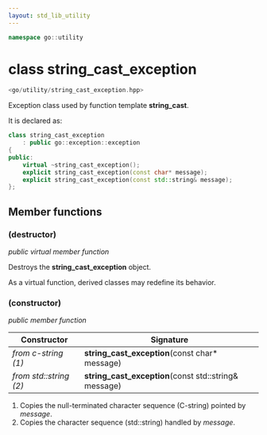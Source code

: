 ```yaml
---
layout: std_lib_utility
---
```


```c++
namespace go::utility
```

# class string_cast_exception

```c++
<go/utility/string_cast_exception.hpp>
```

Exception class used by function template **string_cast**.

It is declared as:

```c++
class string_cast_exception
    : public go::exception::exception
{
public:
    virtual ~string_cast_exception();
    explicit string_cast_exception(const char* message);
    explicit string_cast_exception(const std::string& message);
};
```

## Member functions

### (destructor)

*public virtual member function*

Destroys the **string_cast_exception** object.

As a virtual function, derived classes may redefine its behavior.

### (constructor)

*public member function*

Constructor | Signature
-|-
*from c-string (1)* | **string_cast_exception**(const char\* message)
*from std\::string (2)* | **string_cast_exception**(const std\::string& message)

1. Copies the null-terminated character sequence (C-string) pointed by *message*.
2. Copies the character sequence (std\::string) handled by *message*.
